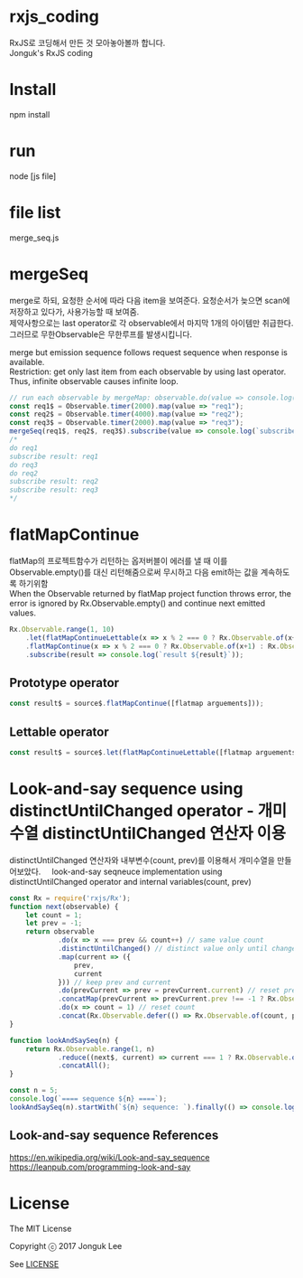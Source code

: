 # rxjs_coding 
 RxJS로 코딩해서 만든 것 모아놓아볼까 합니다.  
 Jonguk's RxJS coding  

# Install  
 npm install  

# run  
 node [js file]  

# file list  
 merge_seq.js  

# mergeSeq   
merge로 하되, 요청한 순서에 따라 다음 item을 보여준다. 요청순서가 늦으면 scan에 저장하고 있다가, 사용가능할 때 보여줌.  
제약사항으로는 last operator로 각 observable에서 마지막 1개의 아이템만 취급한다. 그러므로 무한Observable은 무한루프를 발생시킵니다.  

merge but emission sequence follows request sequence when response is available.  
Restriction: get only last item from each observable by using last operator.
Thus, infinite observable causes infinite loop.
 ```js
 // run each observable by mergeMap: observable.do(value => console.log(`do ${value}`)).last()
 const req1$ = Observable.timer(2000).map(value => "req1");
 const req2$ = Observable.timer(4000).map(value => "req2");
 const req3$ = Observable.timer(2000).map(value => "req3");
 mergeSeq(req1$, req2$, req3$).subscribe(value => console.log(`subscribe result: ${value}`));
 /*
 do req1
 subscribe result: req1
 do req3
 do req2
 subscribe result: req2
 subscribe result: req3
 */
 ```

# flatMapContinue
flatMap의 프로젝트함수가 리턴하는 옵저버블이 에러를 낼 때 이를 Observable.empty()를 대신 리턴해줌으로써 무시하고 다음 emit하는 값을 계속하도록 하기위함   
When the Observable returned by flatMap project function throws error, the error is ignored by Rx.Observable.empty() and continue next emitted values.
```js
Rx.Observable.range(1, 10)
	.let(flatMapContinueLettable(x => x % 2 === 0 ? Rx.Observable.of(x+2) : Rx.Observable.throw(new Error('error'))))
	.flatMapContinue(x => x % 2 === 0 ? Rx.Observable.of(x+1) : Rx.Observable.throw(new Error('error')))
	.subscribe(result => console.log(`result ${result}`));
```
## Prototype operator
```js
const result$ = source$.flatMapContinue([flatmap arguements]));
```

## Lettable operator 
```js
const result$ = source$.let(flatMapContinueLettable([flatmap arguements]));
```

# Look-and-say sequence using distinctUntilChanged operator  - 개미수열 distinctUntilChanged 연산자 이용 
distinctUntilChanged 연산자와 내부변수(count, prev)를 이용해서 개미수열을 만들어보았다.    
look-and-say seqneuce implementation using distinctUntilChanged operator and internal variables(count, prev)   

```js
const Rx = require('rxjs/Rx');
function next(observable) {
	let count = 1;
	let prev = -1;
	return observable
			.do(x => x === prev && count++) // same value count
			.distinctUntilChanged() // distinct value only until changed
			.map(current => ({
				prev,
				current
			})) // keep prev and current
			.do(prevCurrent => prev = prevCurrent.current) // reset prev
			.concatMap(prevCurrent => prevCurrent.prev !== -1 ? Rx.Observable.of(count, prevCurrent.prev) : Rx.Observable.empty()) // next Observable
			.do(x => count = 1) // reset count
			.concat(Rx.Observable.defer(() => Rx.Observable.of(count, prev))); // last Observable
}

function lookAndSaySeq(n) { 
	return Rx.Observable.range(1, n)
			.reduce((next$, current) => current === 1 ? Rx.Observable.of(1) : next(next$), null)
			.concatAll();
}

const n = 5;
console.log(`==== sequence ${n} ====`);
lookAndSaySeq(n).startWith(`${n} sequence: `).finally(() => console.log('')).subscribe(x => process.stdout.write(`${x}`));
```

## Look-and-say sequence References
https://en.wikipedia.org/wiki/Look-and-say_sequence   
https://leanpub.com/programming-look-and-say  


# License

The MIT License   

Copyright ⓒ 2017 Jonguk Lee  

See [LICENSE](https://github.com/jonguk0114/rxjs_coding/blob/master/LICENSE.md)   


